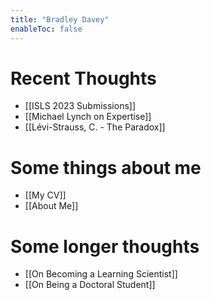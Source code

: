 ```yaml
---
title: "Bradley Davey"
enableToc: false
---
```


# Recent Thoughts
- [[ISLS 2023 Submissions]]
- [[Michael Lynch on Expertise]]
- [[Lévi-Strauss, C. - The Paradox]]

# Some things about me
- [[My CV]]
- [[About Me]]

#  Some longer thoughts
- [[On Becoming a Learning Scientist]]
- [[On Being a Doctoral Student]]